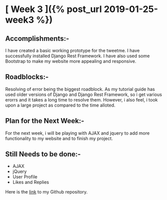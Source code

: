# [ Week 3 ]({% post_url 2019-01-25-week3 %})

## Accomplishments:-
  I have created a basic working prototype for the tweetme. I have successfully installed Django Rest Framework. I have also used some Bootstrap to make my website more appealing and responsive.

## Roadblocks:-
  Resolving of error being the biggest roadblock. As my tutorial guide has used older versions of Django and Django Rest Framework, so i get various erorrs and it takes a long time to resolve them. However, i also feel, i took upon a large project as compared to the time alloted.
 
 
## Plan for the Next Week:-
For the next week, i will be playing with AJAX and jquery to add more functionality to my website and to finish my project.

## Still Needs to be done:-
* AJAX
* jQuery
* User Profile
* Likes and Replies

Here is the [link](https://github.com/iamharmangill/directedstudies-tweetme) to my Github repository.
